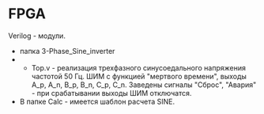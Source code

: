 # FPGA
Verilog - модули.

- папка 3-Phase_Sine_inverter
- - Top.v - реализация трехфазного синусоедального напряжения частотой 50 Гц. 
ШИМ с функцией "мертвого времени", выходы A_p, A_n, B_p, B_n, C_p, C_n.
Заведены сигналы "Сброс", "Авария" - при срабатывании выходы ШИМ отключатся.  
- В папке Calc - имеется шаблон расчета SINE.